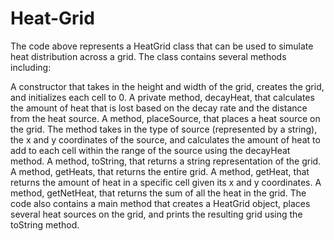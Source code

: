 # Heat-Grid
The code above represents a HeatGrid class that can be used to simulate heat distribution across a grid. The class contains several methods including:

A constructor that takes in the height and width of the grid, creates the grid, and initializes each cell to 0.
A private method, decayHeat, that calculates the amount of heat that is lost based on the decay rate and the distance from the heat source.
A method, placeSource, that places a heat source on the grid. The method takes in the type of source (represented by a string), the x and y coordinates of the source, and calculates the amount of heat to add to each cell within the range of the source using the decayHeat method.
A method, toString, that returns a string representation of the grid.
A method, getHeats, that returns the entire grid.
A method, getHeat, that returns the amount of heat in a specific cell given its x and y coordinates.
A method, getNetHeat, that returns the sum of all the heat in the grid.
The code also contains a main method that creates a HeatGrid object, places several heat sources on the grid, and prints the resulting grid using the toString method.
